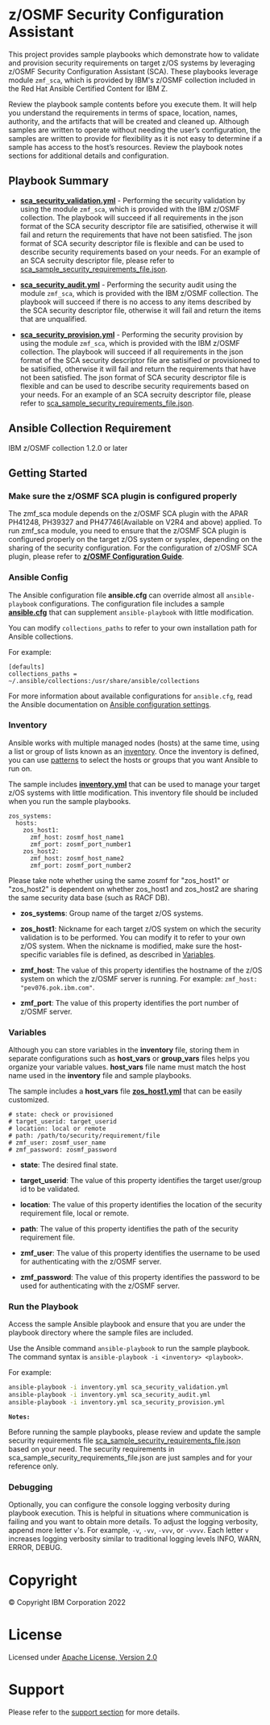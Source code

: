 # z/OSMF Security Configuration Assistant

This project provides sample playbooks which demonstrate how to validate and provision
security requirements on target z/OS systems by leveraging z/OSMF Security Configuration Assistant (SCA). 
These playbooks leverage module `zmf_sca`, which is provided by IBM's z/OSMF collection included in the Red Hat Ansible
Certified Content for IBM Z.

Review the playbook sample contents before you execute
them. It will help you understand the requirements in terms of space, location,
names, authority, and the artifacts that will be created and cleaned up.
Although samples are written to operate without needing the user’s
configuration, the samples are written to provide for flexibility as it is not easy
to determine if a sample has access to the host’s resources.
Review the playbook notes sections for additional details and configuration.

## Playbook Summary

- [**sca_security_validation.yml**](sca_security_validation.yml) -
Performing the security validation by using the module `zmf_sca`, which is provided with the IBM z/OSMF collection.
The playbook will succeed if all requirements in the json format of the SCA security descriptor file
are satisified, otherwise it will fail and return the requirements that have not been satisfied. 
The json format of SCA security descriptor file is flexible and can be used to describe security requirements based on your needs. For an example of an SCA secruity descriptor file, please refer to [sca_sample_security_requirements_file.json](files/sca_sample_security_requirements_file.json).

- [**sca_security_audit.yml**](sca_security_audit.yml) -
Performing the security audit using the module `zmf_sca`, which is provided with the IBM z/OSMF collection.
The playbook will succeed if there is no access to any items described by the SCA security descriptor file, otherwise it will fail and
return the items that are unqualified.

- [**sca_security_provision.yml**](sca_security_provision.yml) -
Performing the security provision by using the module `zmf_sca`, which is provided with the IBM z/OSMF collection.
The playbook will succeed if all requirements in the json format of the SCA security descriptor file
are satisified or provisioned to be satisified, otherwise it will fail and return the requirements that have not been satisfied. 
The json format of SCA security descriptor file is flexible and can be used to describe security requirements based on your needs. For an example of an SCA secruity descriptor file, please refer to [sca_sample_security_requirements_file.json](files/sca_sample_security_requirements_file.json).

## Ansible Collection Requirement

IBM z/OSMF collection 1.2.0 or later

## Getting Started
### Make sure the z/OSMF SCA plugin is configured properly
The zmf_sca module depends on the z/OSMF SCA plugin with the APAR PH41248, PH39327 and PH47746(Available on V2R4 and above) applied. To run zmf_sca module, you 
need to ensure that the z/OSMF SCA plugin is configured properly on the target z/OS system or sysplex, depending on the sharing of the security configuration. For the configuration of z/OSMF SCA plugin, please refer to [**z/OSMF Configuration Guide**](https://www.ibm.com/docs/en/zos/2.5.0?topic=services-configure-security-configuration-assistant-service). 

### Ansible Config

The Ansible configuration file **ansible.cfg** can override almost all
`ansible-playbook` configurations.
The configuration file includes a sample [**ansible.cfg**](ansible.cfg) that can
supplement `ansible-playbook` with little modification.

You can modify `collections_paths` to refer to your own installation path for
Ansible collections.

For example:

``` {.yaml}
[defaults]
collections_paths = ~/.ansible/collections:/usr/share/ansible/collections
```

For more information about available configurations for `ansible.cfg`,
read the Ansible documentation on
[Ansible configuration settings](https://docs.ansible.com/ansible/latest/reference_appendices/config.html#ansible-configuration-settings-locations).

### Inventory

Ansible works with multiple managed nodes (hosts) at the same time,
using a list or group of lists known as an
[inventory](https://docs.ansible.com/ansible/latest/user_guide/intro_inventory.html).
Once the inventory is defined, you can use
[patterns](https://docs.ansible.com/ansible/latest/user_guide/intro_patterns.html#intro-patterns)
to select the hosts or groups that you want Ansible to run on.

The sample includes [**inventory.yml**](inventory.yml) that can be used to manage
your target z/OS systems with little modification.
This inventory file should be included when you run the sample playbooks.

``` {.yaml}
zos_systems:
  hosts:
    zos_host1:
      zmf_host: zosmf_host_name1
      zmf_port: zosmf_port_number1
    zos_host2:
      zmf_host: zosmf_host_name2
      zmf_port: zosmf_port_number2
```
Please take note whether using the same zosmf for "zos_host1" or "zos_host2" is dependent on whether zos_host1 and zos_host2 are sharing the same security data base (such as RACF DB). 

- **zos_systems**: Group name of the target z/OS systems.

- **zos_host1**: Nickname for each target z/OS system on which the security
validation is to be performed.
You can modify it to refer to your own z/OS system.
When the nickname is modified, make sure the host-specific variables file is
defined, as described in [Variables](#Variables).

- **zmf_host**: The value of this property identifies the hostname of the z/OS
system on which the z/OSMF server is running.
For example: `zmf_host: "pev076.pok.ibm.com"`.

- **zmf_port**: The value of this property identifies the port number of
z/OSMF server.

### Variables

Although you can store variables in the **inventory** file, storing them in
separate configurations such as **host_vars** or **group_vars** files helps
you organize your variable values. **host_vars** file name must match the host
name used in the **inventory** file and sample playbooks.

The sample includes a **host_vars** file
[**zos_host1.yml**](host_vars/zos_host1.yml) that can be easily customized.

``` {.yaml}
# state: check or provisioned
# target_userid: target_userid
# location: local or remote
# path: /path/to/security/requirement/file
# zmf_user: zosmf_user_name
# zmf_password: zosmf_password
```

- **state**: The desired final state.

- **target_userid**: The value of this property identifies the
target user/group id to be validated.

- **location**: The value of this property identifies the location of
the security requirement file, local or remote.

- **path**: The value of this property identifies the path of
the security requirement file.

- **zmf_user**: The value of this property identifies the username to be used
for authenticating with the z/OSMF server.

- **zmf_password**: The value of this property identifies the password to be
used for authenticating with the z/OSMF server.


### Run the Playbook

Access the sample Ansible playbook and ensure that you are under the playbook
directory where the sample files are included.

Use the Ansible command `ansible-playbook` to run the sample playbook.
The command syntax is `ansible-playbook -i <inventory> <playbook>`.

For example:

```bash
ansible-playbook -i inventory.yml sca_security_validation.yml
ansible-playbook -i inventory.yml sca_security_audit.yml
ansible-playbook -i inventory.yml sca_security_provision.yml
```

**`Notes:`**

Before running the sample playbooks, please review and update the sample security requirements file
[sca_sample_security_requirements_file.json](files/sca_sample_security_requirements_file.json) based on your need. The security 
requirements in sca_sample_security_requirements_file.json are just samples and for your reference only. 

### Debugging

Optionally, you can configure the console logging verbosity during playbook
execution.
This is helpful in situations where communication is failing and you want to
obtain more details.
To adjust the logging verbosity, append more letter `v`'s.
For example, `-v`, `-vv`, `-vvv`, or `-vvvv`.
Each letter `v` increases logging verbosity similar to traditional logging
levels INFO, WARN, ERROR, DEBUG.

# Copyright

© Copyright IBM Corporation 2022

# License

Licensed under
[Apache License, Version 2.0](https://opensource.org/licenses/Apache-2.0)

# Support

Please refer to the [support section](../../README.md#support) for more
details.
